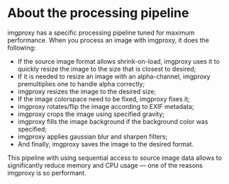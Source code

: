 # About the processing pipeline

imgproxy has a specific processing pipeline tuned for maximum performance. When you process an image with imgproxy, it does the following:

* If the source image format allows shrink-on-load, imgproxy uses it to quickly resize the image to the size that is closest to desired;
* If it is needed to resize an image with an alpha-channel, imgproxy premultiplies one to handle alpha correctly;
* imgproxy resizes the image to the desired size;
* If the image colorspace need to be fixed, imgproxy fixes it;
* imgproxy rotates/flip the image according to EXIF metadata;
* imgproxy crops the image using specified gravity;
* imgproxy fills the image background if the background color was specified;
* imgproxy applies gaussian blur and sharpen filters;
* And finally, imgproxy saves the image to the desired format.

This pipeline with using sequential access to source image data allows to significantly reduce memory and CPU usage — one of the reasons imgproxy is so performant.

